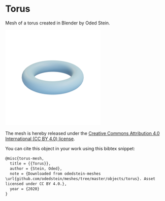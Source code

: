 # Torus

Mesh of a torus created in Blender by Oded Stein.

![torus](torus.png)

The mesh is hereby released under the [Creative Commons Attribution 4.0 International (CC BY 4.0) license](https://creativecommons.org/licenses/by/4.0/).

You can cite this object in your work using this bibtex snippet:
```
@misc{torus-mesh,
  title = {{Torus}},
  author = {Stein, Oded},
  note = {Downloaded from odedstein-meshes \url{github.com/odedstein/meshes/tree/master/objects/torus}. Asset licensed under CC BY 4.0.},
  year = {2020}
}
```
